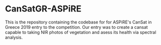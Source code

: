 # CanSatGR-ASPiRE
This is the repository containing the codebase for for ASPiRE's CanSat in Greece 2019 entry to the competition. Our entry was to create a cansat capable to taking NIR photos of vegetation and asess its health via spectral analysis.